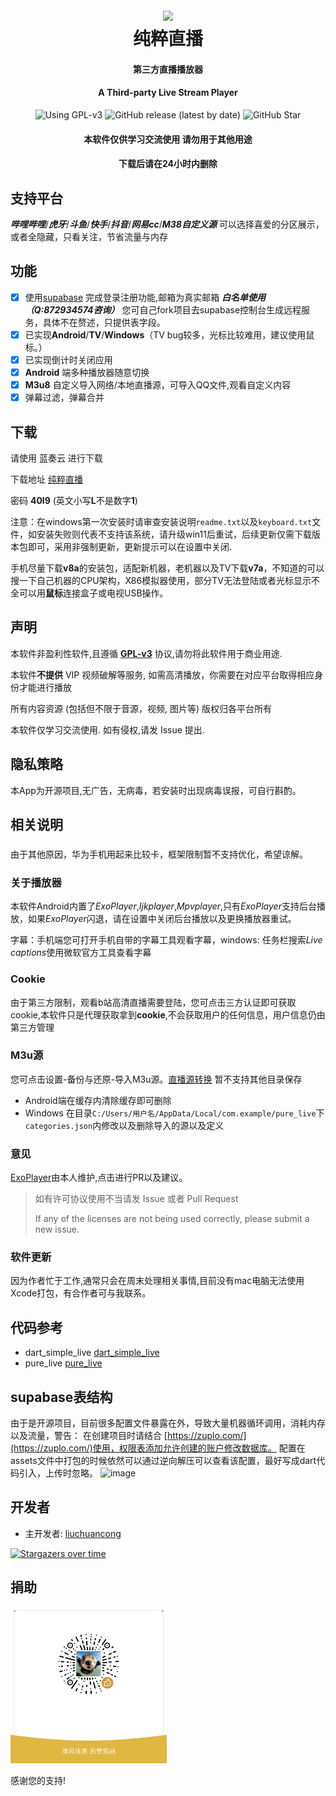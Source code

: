 
<h1 align="center">
  <br>
  <img src="https://github.com/liuchuancong/pure_live/blob/master/assets/icons/icon.png" width="150"/>
  <br>
  纯粹直播
  <br>
</h1>
<h4 align="center">第三方直播播放器</h4>
<h4 align="center">A Third-party Live Stream Player</h4>
<p align="center">
	<img alt="Using GPL-v3" src="https://img.shields.io/github/license/liuchuancong/pure_live">
	<img alt="GitHub release (latest by date)" src="https://img.shields.io/github/v/release/liuchuancong/pure_live">
  <img alt="GitHub Star" src="https://img.shields.io/github/stars/liuchuancong/pure_live">
  <h4 align="center">本软件仅供学习交流使用  请勿用于其他用途</h4>
	<h4 align="center">下载后请在24小时内删除</h4>
</p>

## 支持平台

***哔哩哔哩***/***虎牙***/***斗鱼***/***快手***/***抖音***/***网易cc***/***M38自定义源***
可以选择喜爱的分区展示，或者全隐藏，只看关注，节省流量与内存
## 功能

- [X] 使用[supabase](https://supabase.com/) 完成登录注册功能,邮箱为真实邮箱  ***白名单使用（Q:872934574咨询）*** 您可自己fork项目去supabase控制台生成远程服务，具体不在赘述，只提供表字段。
- [X] 已实现**Android**/**TV**/**Windows**（TV bug较多，光标比较难用，建议使用鼠标。）  
- [X] 已实现倒计时关闭应用
- [X] **Android** 端多种播放器随意切换
- [X] **M3u8** 自定义导入网络/本地直播源，可导入QQ文件,观看自定义内容
- [X] 弹幕过滤，弹幕合并

## 下载

请使用 蓝奏云 进行下载

下载地址 [纯粹直播](https://wwvr.lanzouw.com/b01f6rqab)

密码 **40l9** (英文小写**L**不是数字**1**)

注意：在windows第一次安装时请审查安装说明`readme.txt`以及`keyboard.txt`文件，如安装失败则代表不支持该系统，请升级win11后重试，后续更新仅需下载版本包即可，采用非强制更新，更新提示可以在设置中关闭.

手机尽量下载**v8a**的安装包，适配新机器，老机器以及TV下载**v7a**，不知道的可以搜一下自己机器的CPU架构，X86模拟器使用，部分TV无法登陆或者光标显示不全可以用**鼠标**连接盒子或电视USB操作。

## 声明

本软件非盈利性软件,且遵循 [**GPL-v3**](LICENSE) 协议,请勿将此软件用于商业用途.

本软件**不提供** VIP  视频破解等服务, 如需高清播放，你需要在对应平台取得相应身份才能进行播放

所有内容资源 (包括但不限于音源，视频, 图片等) 版权归各平台所有

本软件仅学习交流使用. 如有侵权,请发 Issue 提出.

## 隐私策略

本App为开源项目,无广告，无病毒，若安装时出现病毒误报，可自行斟酌。

## 相关说明
###
由于其他原因，华为手机用起来比较卡，框架限制暂不支持优化，希望谅解。
### 关于播放器

本软件Android内置了*ExoPlayer*,*Ijkplayer*,*Mpvplayer*,只有*ExoPlayer*支持后台播放，如果*ExoPlayer*闪退，请在设置中关闭后台播放以及更换播放器重试。

字幕：手机端您可打开手机自带的字幕工具观看字幕，windows: 任务栏搜索*Live captions*使用微软官方工具查看字幕
### Cookie

由于第三方限制，观看b站高清直播需要登陆，您可点击三方认证即可获取cookie,本软件只是代理获取拿到**cookie**,不会获取用户的任何信息，用户信息仍由第三方管理

### M3u源
您可点击设置-备份与还原-导入M3u源。[直播源转换](https://guihet.com/tvlistconvert.html)
暂不支持其他目录保存
* Android端在缓存内清除缓存即可删除
* Windows 在目录`C:/Users/用户名/AppData/Local/com.example/pure_live`下`categories.json`内修改以及删除导入的源以及定义
### 意见
[ExoPlayer](https://github.com/liuchuancong/better_player/tree/media3)由本人维护,点击进行PR以及建议。
> 如有许可协议使用不当请发 Issue 或者 Pull Request
>
> If any of the licenses are not being used correctly, please submit a new issue.
### 软件更新

因为作者忙于工作,通常只会在周末处理相关事情,目前没有mac电脑无法使用Xcode打包，有合作者可与我联系。
## 代码参考

* dart_simple_live [dart_simple_live](https://github.com/xiaoyaocz/dart_simple_live)
* pure_live [pure_live](https://github.com/Jackiu1997/pure_live)
## supabase表结构
由于是开源项目，目前很多配置文件暴露在外，导致大量机器循环调用，消耗内存以及流量，警告： 在创建项目时请结合 [https://zuplo.com/](https://zuplo.com/)使用，权限表添加允许创建的账户修改数据库。
配置在assets文件中打包的时候依然可以通过逆向解压可以查看该配置，最好写成dart代码引入，上传时忽略。
![image](https://github.com/liuchuancong/pure_live/assets/36957912/4e4fefb8-20bb-4a1f-a224-f581de3d95ec)

## 开发者

* 主开发者: [liuchuancong](https://github.com/liuchuancong)


[![Stargazers over time](https://starchart.cc/liuchuancong/pure_live.svg)](https://starchart.cc/liuchuancong/pure_live)

## 捐助

<img alt="wechat" width="250" src="https://github.com/liuchuancong/pure_live/blob/master/assets/images/wechat.png">


感谢您的支持!


